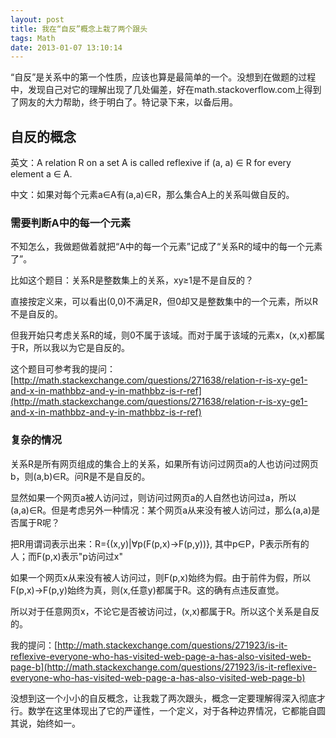 ```yaml
---
layout: post
title: 我在“自反”概念上栽了两个跟头
tags: Math
date: 2013-01-07 13:10:14
---
```


“自反”是关系中的第一个性质，应该也算是最简单的一个。没想到在做题的过程中，发现自己对它的理解出现了几处偏差，好在math.stackoverflow.com上得到了网友的大力帮助，终于明白了。特记录下来，以备后用。

## 自反的概念

英文：A relation R on a set A is called reflexive if (a, a) ∈ R for every element a ∈ A.

中文：如果对每个元素a∈A有(a,a)∈R，那么集合A上的关系叫做自反的。

### 需要判断A中的每一个元素

不知怎么，我做题做着就把“A中的每一个元素”记成了“关系R的域中的每一个元素了”。

比如这个题目：关系R是整数集上的关系，xy≥1是不是自反的？

直接按定义来，可以看出(0,0)不满足R，但0却又是整数集中的一个元素，所以R不是自反的。

但我开始只考虑关系R的域，则0不属于该域。而对于属于该域的元素x，(x,x)都属于R，所以我以为它是自反的。

这个题目可参考我的提问：[http://math.stackexchange.com/questions/271638/relation-r-is-xy-ge1-and-x-in-mathbbz-and-y-in-mathbbz-is-r-ref](http://math.stackexchange.com/questions/271638/relation-r-is-xy-ge1-and-x-in-mathbbz-and-y-in-mathbbz-is-r-ref)

### 复杂的情况

<p>关系R是所有网页组成的集合上的关系，如果所有访问过网页a的人也访问过网页b，则(a,b)∈R。问R是不是自反的。

显然如果一个网页a被人访问过，则访问过网页a的人自然也访问过a，所以(a,a)∈R。但是考虑另外一种情况：某个网页a从来没有被人访问过，那么(a,a)是否属于R呢？

把R用谓词表示出来：R={(x,y)|∀p(F(p,x)→F(p,y))}, 其中p∈P，P表示所有的人；而F(p,x)表示"p访问过x"

如果一个网页x从来没有被人访问过，则F(p,x)始终为假。由于前件为假，所以F(p,x)→F(p,y)始终为真，则(x,任意y)都属于R。这的确有点违反直觉。

所以对于任意网页x，不论它是否被访问过，(x,x)都属于R。所以这个关系是自反的。

我的提问：[http://math.stackexchange.com/questions/271923/is-it-reflexive-everyone-who-has-visited-web-page-a-has-also-visited-web-page-b](http://math.stackexchange.com/questions/271923/is-it-reflexive-everyone-who-has-visited-web-page-a-has-also-visited-web-page-b)

没想到这一个小小的自反概念，让我栽了两次跟头，概念一定要理解得深入彻底才行。数学在这里体现出了它的严谨性，一个定义，对于各种边界情况，它都能自圆其说，始终如一。
</p>
